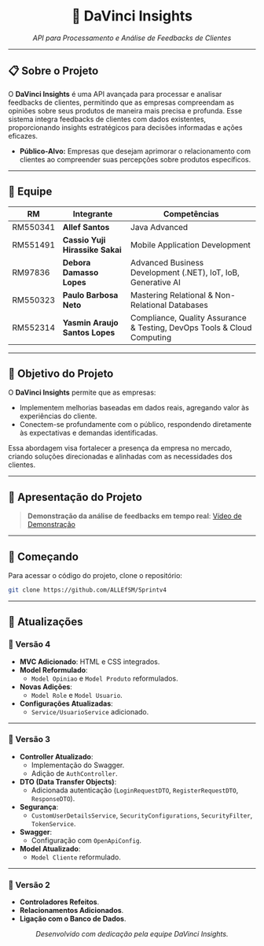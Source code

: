 <div align="center">
    <h1>🚀 DaVinci Insights</h1>
    <p><i>API para Processamento e Análise de Feedbacks de Clientes</i></p>
</div>

---

## 📋 Sobre o Projeto

O **DaVinci Insights** é uma API avançada para processar e analisar feedbacks de clientes, permitindo que as empresas compreendam as opiniões sobre seus produtos de maneira mais precisa e profunda. Esse sistema integra feedbacks de clientes com dados existentes, proporcionando insights estratégicos para decisões informadas e ações eficazes.

- **Público-Alvo:** Empresas que desejam aprimorar o relacionamento com clientes ao compreender suas percepções sobre produtos específicos.

---

## 👥 Equipe

| RM       | Integrante                    | Competências                                                                                  |
|----------|--------------------------------|-----------------------------------------------------------------------------------------------|
| RM550341 | **Allef Santos**               | Java Advanced                                                                                |
| RM551491 | **Cassio Yuji Hirassike Sakai**| Mobile Application Development                                                               |
| RM97836  | **Debora Damasso Lopes**       | Advanced Business Development (.NET), IoT, IoB, Generative AI                                |
| RM550323 | **Paulo Barbosa Neto**         | Mastering Relational & Non-Relational Databases                                              |
| RM552314 | **Yasmin Araujo Santos Lopes** | Compliance, Quality Assurance & Testing, DevOps Tools & Cloud Computing                      |

---

## 🎯 Objetivo do Projeto

O **DaVinci Insights** permite que as empresas:

- Implementem melhorias baseadas em dados reais, agregando valor às experiências do cliente.
- Conectem-se profundamente com o público, respondendo diretamente às expectativas e demandas identificadas.

Essa abordagem visa fortalecer a presença da empresa no mercado, criando soluções direcionadas e alinhadas com as necessidades dos clientes.

---

## 🎥 Apresentação do Projeto

> **Demonstração da análise de feedbacks em tempo real**: [Vídeo de Demonstração](https://youtu.be/REGvUsKg2Io)

---

## 🚀 Começando

Para acessar o código do projeto, clone o repositório:

```bash
git clone https://github.com/ALLEfSM/Sprintv4
```

---

## 📌 Atualizações

### 📄 Versão 4
- **MVC Adicionado**: HTML e CSS integrados.
- **Model Reformulado**:
    - `Model Opiniao` e `Model Produto` reformulados.
- **Novas Adições**:
    - `Model Role` e `Model Usuario`.
- **Configurações Atualizadas**:
    - `Service/UsuarioService` adicionado.

---

### 📄 Versão 3
- **Controller Atualizado**:
    - Implementação do Swagger.
    - Adição de `AuthController`.
- **DTO (Data Transfer Objects)**:
    - Adicionada autenticação (`LoginRequestDTO`, `RegisterRequestDTO`, `ResponseDTO`).
- **Segurança**:
    - `CustomUserDetailsService`, `SecurityConfigurations`, `SecurityFilter`, `TokenService`.
- **Swagger**:
    - Configuração com `OpenApiConfig`.
- **Model Atualizado**:
    - `Model Cliente` reformulado.

---

### 📄 Versão 2
- **Controladores Refeitos**.
- **Relacionamentos Adicionados**.
- **Ligação com o Banco de Dados**.

<div align="center"> <i>Desenvolvido com dedicação pela equipe DaVinci Insights.</i> </div>
